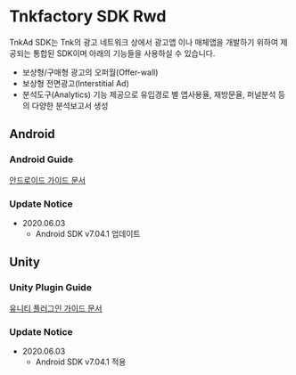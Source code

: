 # Tnkfactory SDK Rwd

TnkAd SDK는 Tnk의 광고 네트워크 상에서 광고앱 이나 매체앱을 개발하기 위하여 제공되는 통합된 SDK이며 아래의 기능들을 사용하실 수 있습니다.

* 보상형/구매형 광고의 오퍼월(Offer-wall)
* 보상형 전면광고(Interstitial Ad)
* 분석도구(Analytics) 기능 제공으로 유입경로 별 앱사용율, 재방문율, 퍼널분석 등의 다양한 분석보고서 생성

## Android

### Android Guide

[안드로이드 가이드 문서](./Android_Guide.md)

### Update Notice

* 2020.06.03
  * Android SDK v7.04.1 업데이트



## Unity

### Unity Plugin Guide

[유니티 플러그인 가이드 문서](./Unity_Plugin_Guide.md)

### Update Notice

* 2020.06.03
  * Android SDK v7.04.1 적용



